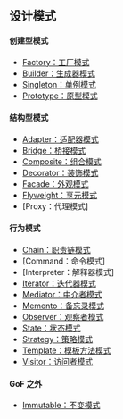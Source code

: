 ## 设计模式

#### 创建型模式

- [Factory：工厂模式](docs/factory.md)
- [Builder：生成器模式](docs/builder.md)
- [Singleton：单例模式](docs/singleton.md)
- [Prototype：原型模式](docs/prototype.md)

#### 结构型模式

- [Adapter：适配器模式](docs/adapter.md)
- [Bridge：桥接模式](docs/bridge.md)
- [Composite：组合模式](docs/composite.md)
- [Decorator：装饰模式](docs/decorator.md)
- [Facade：外观模式](docs/facade.md)
- [Flyweight：享元模式](flyweight.md)
- [Proxy：代理模式]

#### 行为模式

- [Chain：职责链模式](docs/chain.md)
- [Command：命令模式]
- [Interpreter：解释器模式]
- [Iterator：迭代器模式](docs/iterator.md)
- [Mediator：中介者模式](docs/mediator.md)
- [Memento：备忘录模式](docs/memento.md)
- [Observer：观察者模式](docs/observer.md)
- [State：状态模式](docs/state.md)
- [Strategy：策略模式](docs/strategy.md)
- [Template：模板方法模式](docs/template.md)
- [Visitor：访问者模式](docs/visitor.md)

#### GoF 之外

- [Immutable：不变模式](docs/immutable.md)